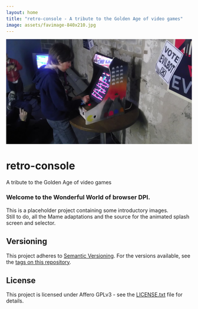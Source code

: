 ```yaml
---
layout: home
title: "retro-console - A tribute to the Golden Age of video games"
image: assets/favimage-840x210.jpg
---
```


![teaser](assets/favimage-840x472.jpg)

# retro-console

A tribute to the Golden Age of video games

### Welcome to the Wonderful World of browser DPI.

This is a placeholder project containing some introductory images.  
Still to do, all the Mame adaptations and the source for the animated splash screen and selector.

## Versioning

This project adheres to [Semantic Versioning](http://semver.org/spec/v2.0.0.html).
For the versions available, see the [tags on this repository](https://github.com/xyzzy/retro-console/tags).

## License

This project is licensed under Affero GPLv3 - see the [LICENSE.txt](LICENSE.txt) file for details.
